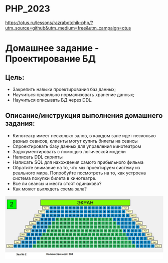 # PHP_2023

https://otus.ru/lessons/razrabotchik-php/?utm_source=github&utm_medium=free&utm_campaign=otus

# Домашнее задание - Проектирование БД

## Цель:
- Закрепить навыки проектирования баз данных;
- Научиться правильно нормализовать хранение данных;
- Научиться описывать БД через DDL.

## Описание/инструкция выполнения домашнего задания:
- Кинотеатр имеет несколько залов, в каждом зале идет несколько разных сеансов, клиенты могут купить билеты на сеансы
- Спроектировать базу данных для управления кинотеатром
- Задокументировать с помощью логической модели
- Написать DDL скрипты
- Написать SQL для нахождения самого прибыльного фильма
- Обратите внимание на то, что мы проектируем систему из реального мира. Попробуйте посмотреть на то, как устроена система покупки билета в кинотеатре.
- Все ли сеансы и места стоят одинаково?
- Как может выглядеть схема зала?

![otus-example.png](otus-example.png "Пример зала")